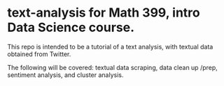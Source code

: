 # text-analysis for Math 399, intro Data Science course.

This repo is intended to be a tutorial of a text analysis, with textual data obtained from Twitter.

The following will be covered: textual data scraping, data clean up /prep, sentiment analysis, and cluster analysis.
